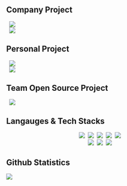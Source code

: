 ## Company Project
<a href="https://github.com/sunwoongskku/lesik">
    <img src="https://img.shields.io/badge/AI 기반 디지털 레시피 자동 생성화 (AI Based Automatic Digital Recipe)-<COLOR>"
        style="height : auto; margin-left : 8px; margin-right : 8px;"/>
</a>
<br>
<a href="https://github.com/2022MediAISH">
    <img src="https://img.shields.io/badge/임상시험 설계 모식도 자동생성 및 시각화 (Automatic Clinical Trial Diagram and Visualization)-<COLOR>"
        style="height : auto; margin-left : 8px; margin-right : 8px;"/>
</a>
<br>

## Personal Project
<a href="https://github.com/WhoAmI125/PingPong">
    <img src="https://img.shields.io/badge/Pygame: ping pong-<COLOR>"
        style="height : auto; margin-left : 8px; margin-right : 8px;"/>
</a>
<br>

<a href="https://github.com/WhoAmI125/MiniGames">
    <img src="https://img.shields.io/badge/자바 미니게임 천국 (Java Mini Game Collection)-<COLOR>"
        style="height : auto; margin-left : 8px; margin-right : 8px;"/>
</a>

## Team Open Source Project
<a href="https://github.com/WhoAmI125/RoomEscape">
    <img src="https://img.shields.io/badge/교육용 방탈출 웹 (Educational Web Room Escape)-<COLOR>"
        style="height : auto; margin-left : 8px; margin-right : 8px;"/>
</a>

## Langauges & Tech Stacks
<p align="center">
  <img src="https://img.shields.io/badge/Python-3766AB?style=flat-square&logo=Python&logoColor=white"/></a>&nbsp 
  <img src="https://img.shields.io/badge/C-A8B9CC?style=flat-square&logo=C&logoColor=white"/></a>&nbsp 
  <img src="https://img.shields.io/badge/C++-00599C?style=flat-square&logo=C%2B%2B&logoColor=white"/></a>&nbsp 
  <img src="https://img.shields.io/badge/Javascript-ffb13b?style=flat-square&logo=javascript&logoColor=white"/></a>&nbsp
  <img src="https://img.shields.io/badge/Java-007396?style=flat-square&logo=Java&logoColor=white"/></a>&nbsp 
  <br>
  <img src="https://img.shields.io/badge/Flask-000000?style=flat-square&logo=Flask&logoColor=white"/></a>&nbsp
  <img src="https://img.shields.io/badge/Node.js-39933?style=flat-square&logo=Node.js&logoColor=white"/></a>&nbsp
  <img src="https://img.shields.io/badge/aws-333664?style=flat-square&logo=amazon-aws&logoColor=white"/></a>&nbsp
</p>

## Github Statistics
<div>
    <img src="https://github-readme-stats.vercel.app/api/top-langs/?username=WhoAmI125&layout=compact&langs_count=8&card_width=445"></img>
</div>
